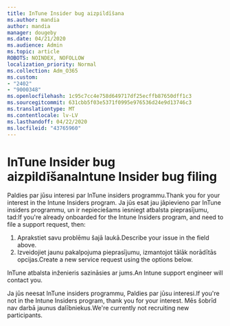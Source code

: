 ```yaml
---
title: InTune Insider bug aizpildīšana
ms.author: mandia
author: mandia
manager: dougeby
ms.date: 04/21/2020
ms.audience: Admin
ms.topic: article
ROBOTS: NOINDEX, NOFOLLOW
localization_priority: Normal
ms.collection: Adm_O365
ms.custom:
- "2402"
- "9000348"
ms.openlocfilehash: 1c95c7cc4e758d649717df25ecffb87650dff1c3
ms.sourcegitcommit: 631cbb5f03e5371f0995e976536d24e9d13746c3
ms.translationtype: MT
ms.contentlocale: lv-LV
ms.lasthandoff: 04/22/2020
ms.locfileid: "43765960"
---
```

# <a name="intune-insider-bug-filing"></a><span data-ttu-id="53561-102">InTune Insider bug aizpildīšana</span><span class="sxs-lookup"><span data-stu-id="53561-102">Intune Insider bug filing</span></span>

<span data-ttu-id="53561-103">Paldies par jūsu interesi par InTune insiders programmu.</span><span class="sxs-lookup"><span data-stu-id="53561-103">Thank you for your interest in the Intune Insiders program.</span></span> <span data-ttu-id="53561-104">Ja jūs esat jau jāpievieno par InTune insiders programmu, un ir nepieciešams iesniegt atbalsta pieprasījumu, tad:</span><span class="sxs-lookup"><span data-stu-id="53561-104">If you're already onboarded for the Intune Insiders program, and need to file a support request, then:</span></span>

1. <span data-ttu-id="53561-105">Aprakstiet savu problēmu šajā laukā.</span><span class="sxs-lookup"><span data-stu-id="53561-105">Describe your issue in the field above.</span></span>
2. <span data-ttu-id="53561-106">Izveidojiet jaunu pakalpojuma pieprasījumu, izmantojot tālāk norādītās opcijas.</span><span class="sxs-lookup"><span data-stu-id="53561-106">Create a new service request using the options below.</span></span>

<span data-ttu-id="53561-107">InTune atbalsta inženieris sazināsies ar jums.</span><span class="sxs-lookup"><span data-stu-id="53561-107">An Intune support engineer will contact you.</span></span>

<span data-ttu-id="53561-108">Ja jūs neesat InTune insiders programmu, Paldies par jūsu interesi.</span><span class="sxs-lookup"><span data-stu-id="53561-108">If you're not in the Intune Insiders program, thank you for your interest.</span></span> <span data-ttu-id="53561-109">Mēs šobrīd nav darbā jaunus dalībniekus.</span><span class="sxs-lookup"><span data-stu-id="53561-109">We're currently not recruiting new participants.</span></span>
